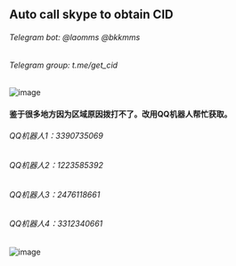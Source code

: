 ## Auto call skype to obtain CID    

###### Telegram bot: @laomms   @bkkmms    
###### Telegram group: t.me/get_cid    
![image](https://github.com/laomms/AutoCallCID/blob/laomms/tg.png)    


#### 鉴于很多地方因为区域原因拨打不了。改用QQ机器人帮忙获取。

###### QQ机器人1：3390735069  
###### QQ机器人2：1223585392  
###### QQ机器人3：2476118661  
###### QQ机器人4：3312340661  



![image](https://github.com/laomms/AutoCallCID/blob/laomms/pic.png)    




